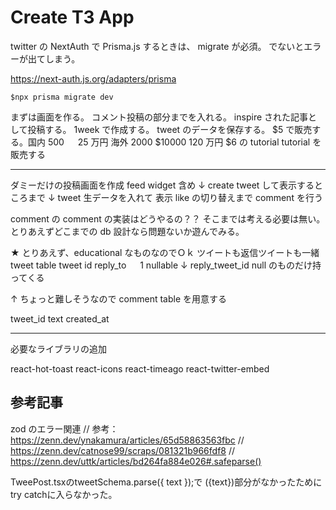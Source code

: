 # Create T3 App

twitter の NextAuth で Prisma.js するときは、
migrate が必須。
でないとエラーが出てしまう。

https://next-auth.js.org/adapters/prisma

```
$npx prisma migrate dev
```

まずは画面を作る。
コメント投稿の部分までを入れる。
inspire された記事として投稿する。
1week で作成する。
tweet のデータを保存する。
$5 で販売する。国内 500 　 25 万円
海外 2000 $10000 120 万円
$6 の tutorial
tutorial を販売する

---

ダミーだけの投稿画面を作成
feed widget 含め
↓
create tweet して表示するところまで
↓
tweet 生データを入れて
表示
like の切り替えまで
comment を行う

comment の comment の実装はどうやるの？？
そこまでは考える必要は無い。
とりあえずどこまでの db 設計なら問題ないか遊んでみる。

★ とりあえず、educational なものなのでＯｋ
ツイートも返信ツイートも一緒
tweet table
tweet
id
reply_to 　 1 nullable
↓
reply_tweet_id null のものだけ持ってくる

↑
ちょっと難しそうなので
comment table を用意する

tweet_id
text
created_at

---

必要なライブラリの追加

react-hot-toast
react-icons
react-timeago
react-twitter-embed

## 参考記事

zod のエラー関連
// 参考：https://zenn.dev/ynakamura/articles/65d58863563fbc
// https://zenn.dev/catnose99/scraps/081321b966fdf8
// https://zenn.dev/uttk/articles/bd264fa884e026#.safeparse()

TweePost.tsxのtweetSchema.parse({ text });で
({text})部分がなかったためにtry catchに入らなかった。